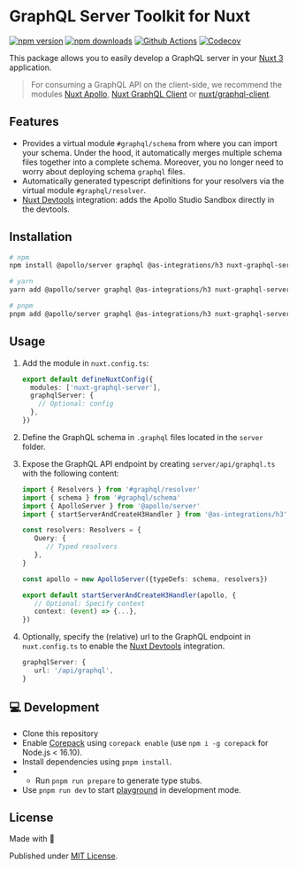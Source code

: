 # GraphQL Server Toolkit for Nuxt

[![npm version][npm-version-src]][npm-version-href]
[![npm downloads][npm-downloads-src]][npm-downloads-href]
[![Github Actions][github-actions-src]][github-actions-href]
[![Codecov][codecov-src]][codecov-href]

This package allows you to easily develop a GraphQL server in your [Nuxt 3](v3.nuxtjs.org) application.

> For consuming a GraphQL API on the client-side, we recommend the modules [Nuxt Apollo](https://apollo.nuxtjs.org/), [Nuxt GraphQL Client](https://nuxt-graphql-client.web.app/) or [nuxt/graphql-client](https://nuxt-graphql-request.vercel.app/).

## Features

- Provides a virtual module `#graphql/schema` from where you can import your schema. Under the hood, it automatically merges multiple schema files together into a complete schema. Moreover, you no longer need to worry about deploying schema `graphql` files.
- Automatically generated typescript definitions for your resolvers via the virtual module `#graphql/resolver`.
- [Nuxt Devtools](https://devtools.nuxtjs.org) integration: adds the Apollo Studio Sandbox directly in the devtools.

## Installation

```sh
# npm
npm install @apollo/server graphql @as-integrations/h3 nuxt-graphql-server

# yarn
yarn add @apollo/server graphql @as-integrations/h3 nuxt-graphql-server

# pnpm
pnpm add @apollo/server graphql @as-integrations/h3 nuxt-graphql-server
```

## Usage

1. Add the module in `nuxt.config.ts`:

   ```ts
   export default defineNuxtConfig({
     modules: ['nuxt-graphql-server'],
     graphqlServer: {
       // Optional: config
     },
   })
   ```

2. Define the GraphQL schema in `.graphql` files located in the `server` folder.
3. Expose the GraphQL API endpoint by creating `server/api/graphql.ts` with the following content:

   ```ts
   import { Resolvers } from '#graphql/resolver'
   import { schema } from '#graphql/schema'
   import { ApolloServer } from '@apollo/server'
   import { startServerAndCreateH3Handler } from '@as-integrations/h3'

   const resolvers: Resolvers = {
      Query: {
         // Typed resolvers
      },
   }

   const apollo = new ApolloServer({typeDefs: schema, resolvers})

   export default startServerAndCreateH3Handler(apollo, {
      // Optional: Specify context
      context: (event) => {...},
   })
   ```

4. Optionally, specify the (relative) url to the GraphQL endpoint in `nuxt.config.ts` to enable the [Nuxt Devtools](https://devtools.nuxtjs.org) integration.

   ```ts
   graphqlServer: {
      url: '/api/graphql',
   }
   ```

## 💻 Development

- Clone this repository
- Enable [Corepack](https://github.com/nodejs/corepack) using `corepack enable` (use `npm i -g corepack` for Node.js < 16.10).
- Install dependencies using `pnpm install`.
- - Run `pnpm run prepare` to generate type stubs.
- Use `pnpm run dev` to start [playground](./playground) in development mode.

## License

Made with 💛

Published under [MIT License](./LICENSE).

<!-- Badges -->

[npm-version-src]: https://img.shields.io/npm/v/nuxt-graphql-server?style=flat-square
[npm-version-href]: https://www.npmjs.com/package/nuxt-graphql-server
[npm-downloads-src]: https://img.shields.io/npm/dm/nuxt-graphql-server?style=flat-square
[npm-downloads-href]: https://npmjs.com/package/nuxt-graphql-server
[github-actions-src]: https://img.shields.io/github/workflow/status/tobiasdiez/nuxt-graphql-server/ci/main?style=flat-square
[github-actions-href]: https://github.com/tobiasdiez/nuxt-graphql-server/actions?query=workflow%3Aci
[codecov-src]: https://img.shields.io/codecov/c/gh/tobiasdiez/nuxt-graphql-server/main?style=flat-square
[codecov-href]: https://codecov.io/gh/tobiasdiez/nuxt-graphql-server

